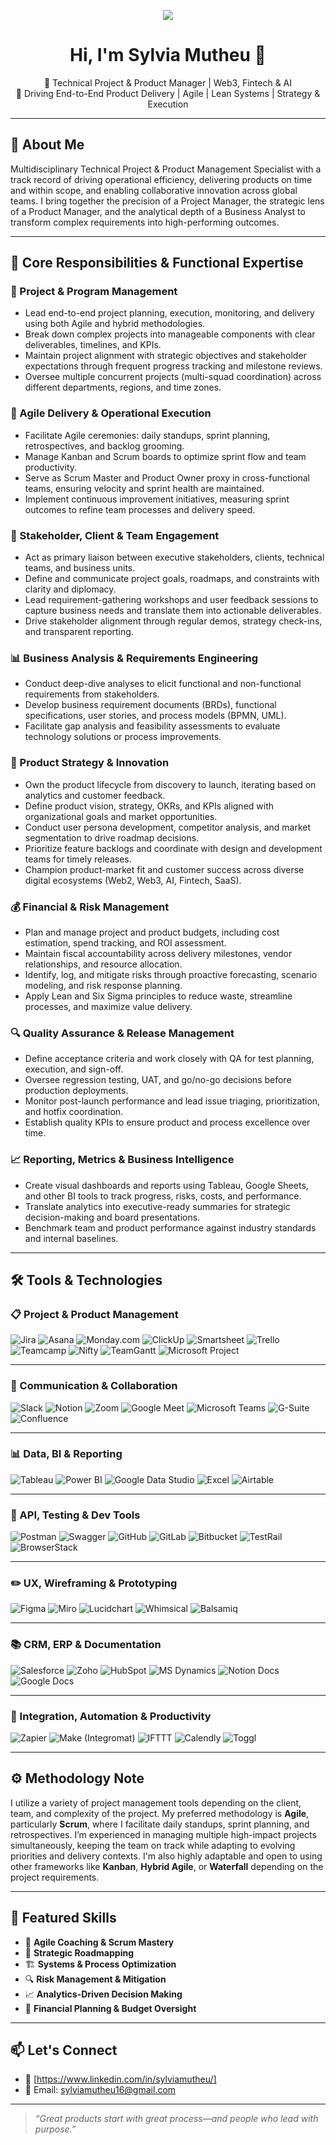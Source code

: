 <p align="center">
  <img src="https://img.freepik.com/premium-photo/young-woman-with-red-hair-sits-front-computer-wearing-headphones-looking-focused_255669-8305.jpg" width:100%; height:600px; object-fit:cover;"Cyberpunk Coder Girl"/><h1 align="center">Hi, I'm Sylvia Mutheu 👋</h1>

<p align="center">
  🚀 Technical Project & Product Manager | Web3, Fintech & AI<br>
  🧠 Driving End-to-End Product Delivery | Agile | Lean Systems | Strategy & Execution<br>
</p>

---

## 🚀 About Me

Multidisciplinary Technical Project & Product Management Specialist with a track record of driving operational efficiency, delivering products on time and within scope, and enabling collaborative innovation across global teams. I bring together the precision of a Project Manager, the strategic lens of a Product Manager, and the analytical depth of a Business Analyst to transform complex requirements into high-performing outcomes.

---

## 🔧 Core Responsibilities & Functional Expertise

### 🎯 Project & Program Management
- Lead end-to-end project planning, execution, monitoring, and delivery using both Agile and hybrid methodologies.
- Break down complex projects into manageable components with clear deliverables, timelines, and KPIs.
- Maintain project alignment with strategic objectives and stakeholder expectations through frequent progress tracking and milestone reviews.
- Oversee multiple concurrent projects (multi-squad coordination) across different departments, regions, and time zones.

### 🔁 Agile Delivery & Operational Execution
- Facilitate Agile ceremonies: daily standups, sprint planning, retrospectives, and backlog grooming.
- Manage Kanban and Scrum boards to optimize sprint flow and team productivity.
- Serve as Scrum Master and Product Owner proxy in cross-functional teams, ensuring velocity and sprint health are maintained.
- Implement continuous improvement initiatives, measuring sprint outcomes to refine team processes and delivery speed.

### 👥 Stakeholder, Client & Team Engagement
- Act as primary liaison between executive stakeholders, clients, technical teams, and business units.
- Define and communicate project goals, roadmaps, and constraints with clarity and diplomacy.
- Lead requirement-gathering workshops and user feedback sessions to capture business needs and translate them into actionable deliverables.
- Drive stakeholder alignment through regular demos, strategy check-ins, and transparent reporting.

### 📊 Business Analysis & Requirements Engineering
- Conduct deep-dive analyses to elicit functional and non-functional requirements from stakeholders.
- Develop business requirement documents (BRDs), functional specifications, user stories, and process models (BPMN, UML).
- Facilitate gap analysis and feasibility assessments to evaluate technology solutions or process improvements.

### 🧠 Product Strategy & Innovation
- Own the product lifecycle from discovery to launch, iterating based on analytics and customer feedback.
- Define product vision, strategy, OKRs, and KPIs aligned with organizational goals and market opportunities.
- Conduct user persona development, competitor analysis, and market segmentation to drive roadmap decisions.
- Prioritize feature backlogs and coordinate with design and development teams for timely releases.
- Champion product-market fit and customer success across diverse digital ecosystems (Web2, Web3, AI, Fintech, SaaS).

### 💰 Financial & Risk Management
- Plan and manage project and product budgets, including cost estimation, spend tracking, and ROI assessment.
- Maintain fiscal accountability across delivery milestones, vendor relationships, and resource allocation.
- Identify, log, and mitigate risks through proactive forecasting, scenario modeling, and risk response planning.
- Apply Lean and Six Sigma principles to reduce waste, streamline processes, and maximize value delivery.

### 🔍 Quality Assurance & Release Management
- Define acceptance criteria and work closely with QA for test planning, execution, and sign-off.
- Oversee regression testing, UAT, and go/no-go decisions before production deployments.
- Monitor post-launch performance and lead issue triaging, prioritization, and hotfix coordination.
- Establish quality KPIs to ensure product and process excellence over time.

### 📈 Reporting, Metrics & Business Intelligence
- Create visual dashboards and reports using Tableau, Google Sheets, and other BI tools to track progress, risks, costs, and performance.
- Translate analytics into executive-ready summaries for strategic decision-making and board presentations.
- Benchmark team and product performance against industry standards and internal baselines.

---

## 🛠️ Tools & Technologies

### 📋 Project & Product Management  
![Jira](https://img.shields.io/badge/Jira-0052CC?style=flat&logo=jira&logoColor=white)  ![Asana](https://img.shields.io/badge/Asana-273347?style=flat&logo=asana&logoColor=white)  ![Monday.com](https://img.shields.io/badge/Monday.com-000?style=flat&logo=monday.com&logoColor=white)  ![ClickUp](https://img.shields.io/badge/ClickUp-7B68EE?style=flat&logo=clickup&logoColor=white)  ![Smartsheet](https://img.shields.io/badge/Smartsheet-003366?style=flat&logo=smartsheet&logoColor=white)  ![Trello](https://img.shields.io/badge/Trello-0052CC?style=flat&logo=trello&logoColor=white)  ![Teamcamp](https://img.shields.io/badge/Teamcamp-6DB33F?style=flat&logo=teamwork&logoColor=white)  ![Nifty](https://img.shields.io/badge/Nifty-6762E8?style=flat&logo=nifty&logoColor=white)  ![TeamGantt](https://img.shields.io/badge/TeamGantt-6747ED?style=flat&logo=teamgantt&logoColor=white)  ![Microsoft Project](https://img.shields.io/badge/MS%20Project-217346?style=flat&logo=microsoft&logoColor=white)

---

### 🤝 Communication & Collaboration  
![Slack](https://img.shields.io/badge/Slack-4A154B?style=flat&logo=slack&logoColor=white)  ![Notion](https://img.shields.io/badge/Notion-000000?style=flat&logo=notion&logoColor=white)  ![Zoom](https://img.shields.io/badge/Zoom-2D8CFF?style=flat&logo=zoom&logoColor=white)  ![Google Meet](https://img.shields.io/badge/Google%20Meet-00897B?style=flat&logo=google-meet&logoColor=white)  ![Microsoft Teams](https://img.shields.io/badge/MS%20Teams-6264A7?style=flat&logo=microsoft-teams&logoColor=white)  ![G-Suite](https://img.shields.io/badge/G--Suite-4285F4?style=flat&logo=google&logoColor=white)  ![Confluence](https://img.shields.io/badge/Confluence-172B4D?style=flat&logo=confluence&logoColor=white)

---

### 📊 Data, BI & Reporting  
![Tableau](https://img.shields.io/badge/Tableau-E97627?style=flat&logo=tableau&logoColor=white)  ![Power BI](https://img.shields.io/badge/PowerBI-F2C811?style=flat&logo=powerbi&logoColor=black)  ![Google Data Studio](https://img.shields.io/badge/Data%20Studio-4285F4?style=flat&logo=google-analytics&logoColor=white)  ![Excel](https://img.shields.io/badge/Microsoft%20Excel-217346?style=flat&logo=microsoft-excel&logoColor=white)  ![Airtable](https://img.shields.io/badge/Airtable-18BFFF?style=flat&logo=airtable&logoColor=white)

---

### 🧪 API, Testing & Dev Tools  
![Postman](https://img.shields.io/badge/Postman-FF6C37?style=flat&logo=postman&logoColor=white)  ![Swagger](https://img.shields.io/badge/Swagger-85EA2D?style=flat&logo=swagger&logoColor=black)  ![GitHub](https://img.shields.io/badge/GitHub-181717?style=flat&logo=github&logoColor=white)  ![GitLab](https://img.shields.io/badge/GitLab-FC6D26?style=flat&logo=gitlab&logoColor=white)  ![Bitbucket](https://img.shields.io/badge/Bitbucket-0052CC?style=flat&logo=bitbucket&logoColor=white)  ![TestRail](https://img.shields.io/badge/TestRail-1D3557?style=flat&logoColor=white)  ![BrowserStack](https://img.shields.io/badge/BrowserStack-FF6C37?style=flat&logo=browserstack&logoColor=white)

---

### ✏️ UX, Wireframing & Prototyping  
![Figma](https://img.shields.io/badge/Figma-F24E1E?style=flat&logo=figma&logoColor=white)  ![Miro](https://img.shields.io/badge/Miro-FFD02F?style=flat&logo=miro&logoColor=black)  ![Lucidchart](https://img.shields.io/badge/Lucidchart-FF8000?style=flat&logo=lucidchart&logoColor=white)  ![Whimsical](https://img.shields.io/badge/Whimsical-5333ED?style=flat&logo=whimsical&logoColor=white)  ![Balsamiq](https://img.shields.io/badge/Balsamiq-000000?style=flat&logo=balsamiq&logoColor=white)

---

### 📚 CRM, ERP & Documentation  
![Salesforce](https://img.shields.io/badge/Salesforce-00A1E0?style=flat&logo=salesforce&logoColor=white)  ![Zoho](https://img.shields.io/badge/Zoho-FC420A?style=flat&logo=zoho&logoColor=white)  ![HubSpot](https://img.shields.io/badge/HubSpot-FF7A59?style=flat&logo=hubspot&logoColor=white)  ![MS Dynamics](https://img.shields.io/badge/MS%20Dynamics-002050?style=flat&logo=microsoft-dynamics-365&logoColor=white)  ![Notion Docs](https://img.shields.io/badge/Notion%20Docs-000000?style=flat&logo=notion&logoColor=white)  ![Google Docs](https://img.shields.io/badge/Google%20Docs-4285F4?style=flat&logo=google-docs&logoColor=white)

---

### 🔌 Integration, Automation & Productivity  
![Zapier](https://img.shields.io/badge/Zapier-FF4A00?style=flat&logo=zapier&logoColor=white)  ![Make (Integromat)](https://img.shields.io/badge/Make-6B4DFF?style=flat&logo=make&logoColor=white)  ![IFTTT](https://img.shields.io/badge/IFTTT-000000?style=flat&logo=ifttt&logoColor=white)  ![Calendly](https://img.shields.io/badge/Calendly-006BFF?style=flat&logo=calendly&logoColor=white)  ![Toggl](https://img.shields.io/badge/Toggl-E01B84?style=flat&logo=toggl&logoColor=white)

---

## ⚙️ Methodology Note

I utilize a variety of project management tools depending on the client, team, and complexity of the project. My preferred methodology is **Agile**, particularly **Scrum**, where I facilitate daily standups, sprint planning, and retrospectives. I’m experienced in managing multiple high-impact projects simultaneously, keeping the team on track while adapting to evolving priorities and delivery contexts. I'm also highly adaptable and open to using other frameworks like **Kanban**, **Hybrid Agile**, or **Waterfall** depending on the project requirements.

---

## 📌 Featured Skills

- 🎯 **Agile Coaching & Scrum Mastery**  
- 🧭 **Strategic Roadmapping**  
- 🏗️ **Systems & Process Optimization**  
- 🔍 **Risk Management & Mitigation**  
- 📈 **Analytics-Driven Decision Making**  
- 💸 **Financial Planning & Budget Oversight**

---

## 📫 Let's Connect

- 💼 [https://www.linkedin.com/in/sylviamutheu/]   
- 💌 Email: [sylviamutheu16@gmail.com](mailto:youremail@example.com)

---

> _“Great products start with great process—and people who lead with purpose.”_

